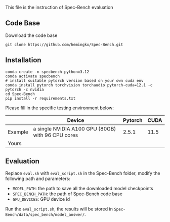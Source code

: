 This file is the instruction of Spec-Bench evaluation

## Code Base

Download the code base

```
git clone https://github.com/hemingkx/Spec-Bench.git
```

## Installation

```
conda create -n specbench python=3.12
conda activate specbench
# install suitable pytorch version based on your own cuda env
conda install pytorch torchvision torchaudio pytorch-cuda=12.1 -c pytorch -c nvidia
cd Spec-Bench
pip install -r requirements.txt
```

Please fill in the specific testing environment below:

|         | Device                                            | Pytorch | CUDA |
| ------- | ------------------------------------------------- | ------- | ---- |
| Example | a single NVIDIA A100 GPU (80GB) with 96 CPU cores | 2.5.1   | 11.5 |
| Yours   |                                                   |         |      |

## Evaluation

Replace `eval.sh` with `eval_script.sh` in the Spec-Bench folder, modify the following path and parameters:

- `MODEL_PATH`: the path to save all the downloaded model checkpoints
- `SPEC_BENCH_PATH`: the path of Spec-Bench code base
- `GPU_DEVICES`: GPU device id

Run the `eval_script.sh`, the results will be stored in `Spec-Bench/data/spec_bench/model_answer/`.



